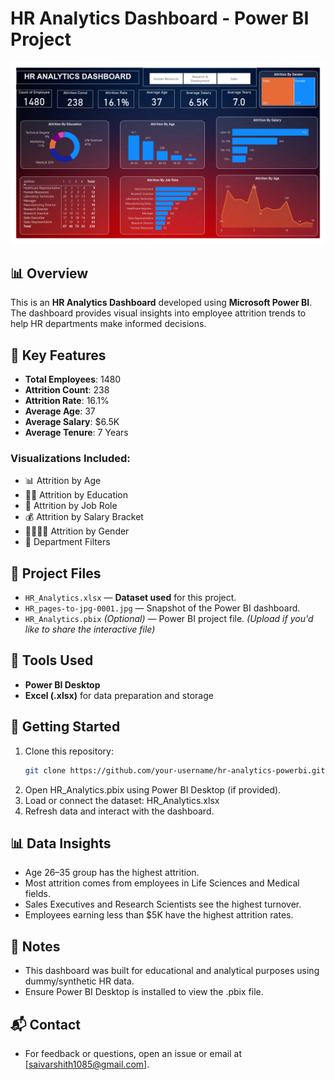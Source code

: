 # HR Analytics Dashboard - Power BI Project

![HR Dashboard Screenshot](./HR_pages-to-jpg-0001.jpg)

## 📊 Overview

This is an **HR Analytics Dashboard** developed using **Microsoft Power BI**. The dashboard provides visual insights into employee attrition trends to help HR departments make informed decisions.

## 🧾 Key Features

- **Total Employees**: 1480  
- **Attrition Count**: 238  
- **Attrition Rate**: 16.1%  
- **Average Age**: 37  
- **Average Salary**: $6.5K  
- **Average Tenure**: 7 Years

### Visualizations Included:

- 📊 Attrition by Age
- 👩‍🎓 Attrition by Education
- 💼 Attrition by Job Role
- 💰 Attrition by Salary Bracket
- 👨‍👩‍👧‍👦 Attrition by Gender
- 🏢 Department Filters

## 📁 Project Files

- `HR_Analytics.xlsx` — **Dataset used** for this project.
- `HR_pages-to-jpg-0001.jpg` — Snapshot of the Power BI dashboard.
- `HR_Analytics.pbix` *(Optional)* — Power BI project file. *(Upload if you'd like to share the interactive file)*

## 🔧 Tools Used

- **Power BI Desktop**
- **Excel (.xlsx)** for data preparation and storage

## 🚀 Getting Started

1. Clone this repository:
   ```bash
   git clone https://github.com/your-username/hr-analytics-powerbi.git
   ```
2. Open HR_Analytics.pbix using Power BI Desktop (if provided).
3. Load or connect the dataset: HR_Analytics.xlsx
4. Refresh data and interact with the dashboard.

## 📊 Data Insights

- Age 26–35 group has the highest attrition.
- Most attrition comes from employees in Life Sciences and Medical fields.
- Sales Executives and Research Scientists see the highest turnover.
- Employees earning less than $5K have the highest attrition rates.

## 📌 Notes

- This dashboard was built for educational and analytical purposes using dummy/synthetic HR data.
- Ensure Power BI Desktop is installed to view the .pbix file.

## 📬 Contact

- For feedback or questions, open an issue or email at [saivarshith1085@gmail.com].
